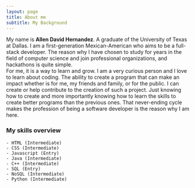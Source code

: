 ```yaml
---
layout: page
title: About me
subtitle: My Background
---
```


My name is **Allen David Hernandez**. A graduate of the University of Texas at Dallas. I am a first-generation Mexican-American who aims to be a full-stack developer. The reason why I have chosen to study for years in the field of computer science and join professional organizations, and hackathons is quite simple.  
For me, it is a way to learn and grow. I am a very curious person and I love to learn about coding. The ability to create a program that can make an impact whether is for me, my friends and family, or for the public. I can create or help contribute to the creation of such a project. Just knowing how to create and more importantly knowing how to learn the skills to create better programs than the previous ones. That never-ending cycle makes the profession of being a software developer is the reason why I am here.

### My skills overview  
    - HTML (Intermediate)
    - CSS (Intermediate)
    - Javascript (Entry)
    - Java (Intermediate)
    - C++ (Intermediate)
    - SQL (Entry)
    - NoSQL (Intermediate)
    - Python (Intermediate)



